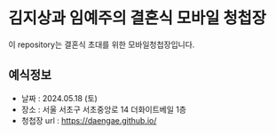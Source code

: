# 김지상과 임예주의 결혼식 모바일 청첩장

이 repository는 결혼식 초대를 위한 모바일청첩장입니다.


## 예식정보

* 날짜 : 2024.05.18 (토)
* 장소 : 서울 서초구 서초중앙로 14 더화이트베일 1층
* 청첩장 url : https://daengae.github.io/


